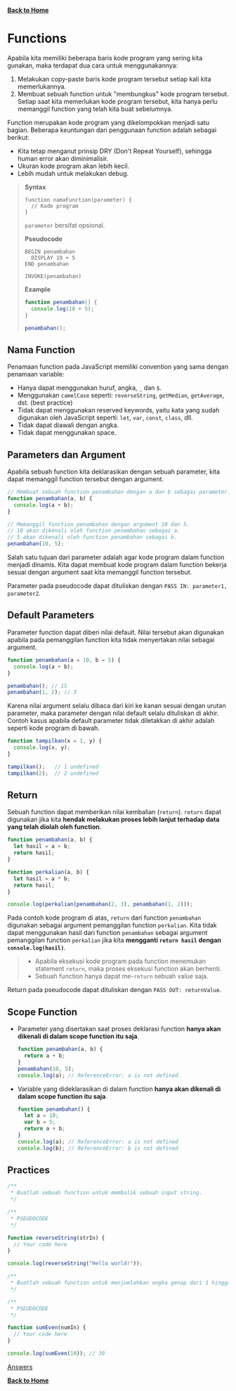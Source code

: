 [**Back to Home**](./../README.md)

# Functions

Apabila kita memiliki beberapa baris kode program yang sering kita gunakan, maka terdapat dua cara untuk menggunakannya:

1. Melakukan copy-paste baris kode program tersebut setiap kali kita memerlukannya.
2. Membuat sebuah function untuk "membungkus" kode program tersebut. Setiap saat kita memerlukan kode program tersebut, kita hanya perlu memanggil function yang telah kita buat sebelumnya.

Function merupakan kode program yang dikelompokkan menjadi satu bagian. Beberapa keuntungan dari penggunaan function adalah sebagai berikut:

- Kita tetap menganut prinsip DRY (Don't Repeat Yourself), sehingga human error akan diminimalisir.
- Ukuran kode program akan lebih kecil.
- Lebih mudah untuk melakukan debug.

> **Syntax**
>
> ```
> function namaFunction(parameter) {
>   // Kode program
> }
> ```
>
> `parameter` bersifat opsional.
>
> **Pseudocode**
> ```
> BEGIN penambahan
>   DISPLAY 10 + 5
> END penambahan
>
> INVOKE(penambahan)
> ```
>
> **Example**
>
> ```javascript
> function penambahan() {
>   console.log(10 + 5);
> }
>
> penambahan();
> ```

## Nama Function

Penamaan function pada JavaScript memiliki convention yang sama dengan penamaan variable:

- Hanya dapat menggunakan huruf, angka, `_` dan `$`.
- Menggunakan `camelCase` seperti: `reverseString`, `getMedian`, `getAverage`, dst. (best practice)
- Tidak dapat menggunakan reserved keywords, yaitu kata yang sudah digunakan oleh JavaScript seperti: `let`, `var`, `const`, `class`, dll.
- Tidak dapat diawali dengan angka.
- Tidak dapat menggunakan space.

## Parameters dan Argument

Apabila sebuah function kita deklarasikan dengan sebuah parameter, kita dapat memanggil function tersebut dengan argument.

```javascript
// Membuat sebuah function penambahan dengan a dan b sebagai parameter.
function penambahan(a, b) {
  console.log(a + b);
}

// Memanggil function penambahan dengan argument 10 dan 5.
// 10 akan dikenali oleh function penambahan sebagai a.
// 5 akan dikenali oleh function penambahan sebagai b.
penambahan(10, 5);
```

Salah satu tujuan dari parameter adalah agar kode program dalam function menjadi dinamis. Kita dapat membuat kode program dalam function bekerja sesuai dengan argument saat kita memanggil function tersebut.

Parameter pada pseudocode dapat dituliskan dengan `PASS IN: parameter1, parameter2`.

## Default Parameters

Parameter function dapat diberi nilai default. Nilai tersebut akan digunakan apabila pada pemanggilan function kita tidak menyertakan nilai sebagai argument. 

```javascript
function penambahan(a = 10, b = 5) {
  console.log(a + b);
}

penambahan(); // 15
penambahan(1, 2); // 3
```

Karena nilai argument selalu dibaca dari kiri ke kanan sesuai dengan urutan parameter, maka parameter dengan nilai default selalu dituliskan di akhir. Contoh kasus apabila default parameter tidak diletakkan di akhir adalah seperti kode program di bawah.

```javascript
function tampilkan(x = 1, y) {
  console.log(x, y);
}

tampilkan();   // 1 undefined
tampilkan(2);  // 2 undefined
```

## Return

Sebuah function dapat memberikan nilai kembalian (`return`). `return` dapat digunakan jika kita **hendak melakukan proses lebih lanjut terhadap data yang telah diolah oleh function**.

```javascript
function penambahan(a, b) {
  let hasil = a + b;
  return hasil;
}

function perkalian(a, b) {
  let hasil = a * b;
  return hasil;
}

console.log(perkalian(penambahan(2, 3), penambahan(1, 2)));
```

Pada contoh kode program di atas, `return` dari function `penambahan` digunakan sebagai argument pemanggilan function `perkalian`. Kita tidak dapat menggunakan hasil dari function `penambahan` sebagai argument pemanggilan function `perkalian` jika kita **mengganti `return hasil` dengan `console.log(hasil)`**.

> - Apabila eksekusi kode program pada function menemukan statement `return`, maka proses eksekusi function akan berhenti.
> - Sebuah function hanya dapat me-`return` sebuah value saja.

Return pada pseudocode dapat dituliskan dengan `PASS OUT: returnValue`.

## Scope Function

- Parameter yang disertakan saat proses deklarasi function **hanya akan dikenali di dalam scope function itu saja**.
  ```javascript
  function penambahan(a, b) {
    return a + b;
  }
  penambahan(10, 5);
  console.log(a); // ReferenceError: a is not defined
  ```
- Variable yang dideklarasikan di dalam function **hanya akan dikenali di dalam scope function itu saja**.
  ```javascript
  function penambahan() {
    let a = 10;
    var b = 5;
    return a + b;
  }
  console.log(a); // ReferenceError: a is not defined
  console.log(b); // ReferenceError: b is not defined
  ```

## Practices

```javascript
/**
 * Buatlah sebuah function untuk membalik sebuah input string.
 */

/**
 * PSEUDOCODE
 */

function reverseString(strIn) {
  // Your code here
}

console.log(reverseString("Hello world!"));
```

```javascript
/**
 * Buatlah sebuah function untuk menjumlahkan angka genap dari 1 hingga input number.
 */

/**
 * PSEUDOCODE
 */

function sumEven(numIn) {
  // Your code here
}

console.log(sumEven(10)); // 30
```

[Answers](./functions-answered.md)

[**Back to Home**](./../README.md)